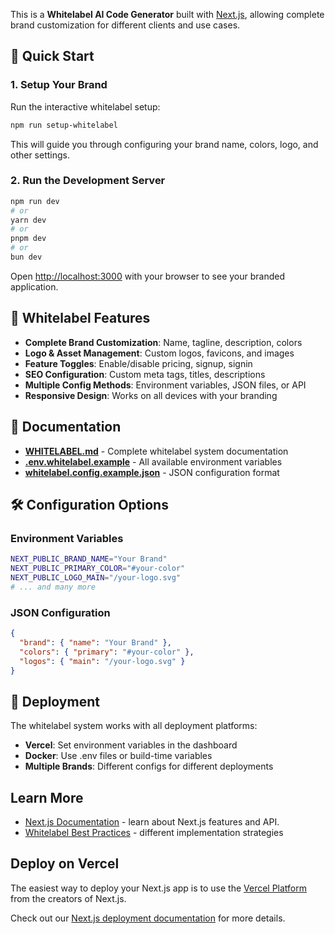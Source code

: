 This is a **Whitelabel AI Code Generator** built with [Next.js](https://nextjs.org), allowing complete brand customization for different clients and use cases.

## 🚀 Quick Start

### 1. Setup Your Brand

Run the interactive whitelabel setup:

```bash
npm run setup-whitelabel
```

This will guide you through configuring your brand name, colors, logo, and other settings.

### 2. Run the Development Server

```bash
npm run dev
# or
yarn dev
# or
pnpm dev
# or
bun dev
```

Open [http://localhost:3000](http://localhost:3000) with your browser to see your branded application.

## 🎨 Whitelabel Features

- **Complete Brand Customization**: Name, tagline, description, colors
- **Logo & Asset Management**: Custom logos, favicons, and images  
- **Feature Toggles**: Enable/disable pricing, signup, signin
- **SEO Configuration**: Custom meta tags, titles, descriptions
- **Multiple Config Methods**: Environment variables, JSON files, or API
- **Responsive Design**: Works on all devices with your branding

## 📖 Documentation

- **[WHITELABEL.md](./WHITELABEL.md)** - Complete whitelabel system documentation
- **[.env.whitelabel.example](./.env.whitelabel.example)** - All available environment variables
- **[whitelabel.config.example.json](./whitelabel.config.example.json)** - JSON configuration format

## 🛠️ Configuration Options

### Environment Variables
```bash
NEXT_PUBLIC_BRAND_NAME="Your Brand"
NEXT_PUBLIC_PRIMARY_COLOR="#your-color"
NEXT_PUBLIC_LOGO_MAIN="/your-logo.svg"
# ... and many more
```

### JSON Configuration
```json
{
  "brand": { "name": "Your Brand" },
  "colors": { "primary": "#your-color" },
  "logos": { "main": "/your-logo.svg" }
}
```

## 🚀 Deployment

The whitelabel system works with all deployment platforms:

- **Vercel**: Set environment variables in the dashboard
- **Docker**: Use .env files or build-time variables  
- **Multiple Brands**: Different configs for different deployments

## Learn More

- [Next.js Documentation](https://nextjs.org/docs) - learn about Next.js features and API.
- [Whitelabel Best Practices](./WHITELABEL.md#casos-de-uso) - different implementation strategies

## Deploy on Vercel

The easiest way to deploy your Next.js app is to use the [Vercel Platform](https://vercel.com/new?utm_medium=default-template&filter=next.js&utm_source=create-next-app&utm_campaign=create-next-app-readme) from the creators of Next.js.

Check out our [Next.js deployment documentation](https://nextjs.org/docs/app/building-your-application/deploying) for more details.
